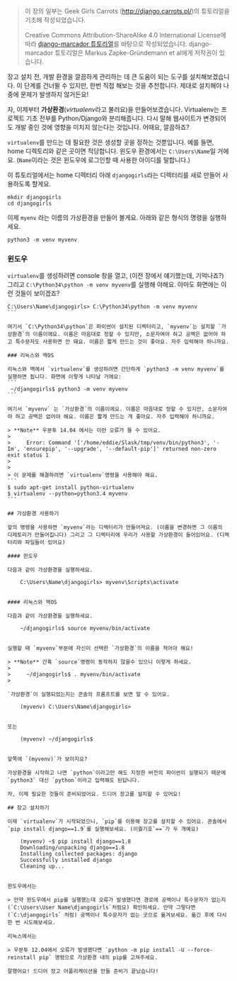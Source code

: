 > 이 장의 일부는 Geek Girls Carrots (http://django.carrots.pl/)의 튜토리얼을 기초해 작성되었습니다.
>
> Creative Commons Attribution-ShareAlike 4.0 International License에 따라 [django-marcador 튜토리얼](https://github.com/ggcarrots/django-carrots)를 바탕으로 작성되었습니다. django-marcador 튜토리얼은 Markus Zapke-Gründemann et al에게 저작권이 있습니다.


장고 설치 전, 개발 환경을 깔끔하게 관리하는 데 큰 도움이 되는 도구를 설치해보겠습니다. 이 단계를 건너뛸 수 있지만, 한번 직접 해보는 것을 추천합니다. 제대로 설치해야 나중에 문제가 발생하지 않거든요!

자, 이제부터 **가상환경**(*virtualenv*라고 불러요)을 만들어보겠습니다. Virtualenv는 프로젝트 기초 전부를 Python/Django와 분리해줍니다. 다시 말해 웹사이트가 변경되어도 개발 중인 것에 영향을 미치지 않는다는 것입니다. 어때요, 깔끔하죠?

`virtualenv`를 만드는 데 필요한 것은 생성할 곳을 정하는 것뿐입니다. 예를 들면, home 디렉토리와 같은 곳이면 적당합니다. 윈도우 환경에서는 `C:\Users\Name`일 거에요. (`Name`이라는 것은 윈도우에 로그인할 때 사용한 아이디를 말합니다.)

이 튜토리얼에서는 home 디렉터리 아래 `djangogirls`라는 디렉터리를 새로 만들어 사용하도록 할게요.

```
mkdir djangogirls
cd djangogirls
```

이제 `myenv` 라는 이름의 가상환경을 만들어 볼게요. 아래와 같은 형식의 명령을 실행하세요.

```
python3 -m venv myvenv
```

### 윈도우

`virtualenv`를 생성하려면 console 창을 열고, (이전 장에서 얘기했는데, 기억나죠?) 그리고 `C:\Python34\python -m venv myvenv`를 실행해 야해요. 아마도 화면에는 이런 것들이 보이겠죠?

````
C:\Users\Name\djangogirls> C:\Python34\python -m venv myvenv
```

여기서 `C:\Python34\python`은 파이썬이 설치된 디렉터리고, `myvenv`는 설치할 `가상환경`의 이름이에요. 이름은 마음대로 정할 수 있지만, 소문자여야 하고 공백은 없어야 하고 특수문자도 사용하면 안 돼요. 이름은 짧게 만드는 것이 좋아요. 자주 입력해야 하니까요.

### 리눅스와 맥OS

리눅스와 맥에서 `virtualenv`를 생성하려면 간단하게 `python3 -m venv myvenv`를 실행하면 됩니다. 화면에 이렇게 나타날 거에요:
```
 ~/djangogirls$ python3 -m venv myvenv
```

여기서 `myvenv` 는 `가상환경`의 이름이에요. 이름은 마음대로 정할 수 있지만, 소문자여야 하고 공백은 없어야 해요. 이름은 짧게 만드는 게 좋아요. 자주 입력해야 하니까요.

> **Note** 우분투 14.04 에서는 이런 오류가 뜰 수 있어요.
>
>     Error: Command '['/home/eddie/Slask/tmp/venv/bin/python3', '-Im', 'ensurepip', '--upgrade', '--default-pip']' returned non-zero exit status 1
>
>
> 이 문제를 해결하려면 `virtualenv`명령을 사용해야 해요.
```
$ sudo apt-get install python-virtualenv
$ virtualenv --python=python3.4 myvenv
```  

## 가상환경 사용하기

앞의 명령을 사용하면 `myvenv`라는 디렉터리가 만들어져요. (이름을 변경하면 그 이름의 디레토리가 만들어집니다) 그리고 그 디렉터리에 우리가 사용할 가상환경이 들어있어요. (디렉터리와 파일들이 있어요)

#### 윈도우

다음과 같이 가상환경을 실행하세요.

    C:\Users\Name\djangogirls> myvenv\Scripts\activate


#### 리눅스와 맥OS

다음과 같이 가상환경을 실행하세요.

    ~/djangogirls$ source myvenv/bin/activate


실행할 때 `myvenv`부분에 자신이 선택한 `가상환경`의 이름을 적어야 해요!

> **Note** 간혹 `source`명령이 동작하지 않을수 있으니 이렇게 하세요.
>
>     ~/djangogirls$ . myvenv/bin/activate
>     

`가상환경`이 실행되었는지는 콘솔의 프롬프트를 보면 알 수 있어요.

    (myvenv) C:\Users\Name\djangogirls>


또는

    (myvenv) ~/djangogirls$


앞쪽에 `(myvenv)`가 보이지요?

가상환경을 시작하고 나면 `python`이라고만 해도 지정한 버전의 파이썬이 실행되기 때문에 `python3` 대신 `python`이라고 입력해도 된답니다.

자, 이제 필요한 것들이 준비되었어요. 드디어 장고를 설치할 수 있어요!

## 장고 설치하기

이제 `virtualenv`가 시작되었으니, `pip`를 이용해 장고를 설치할 수 있어요. 콘솔에서 `pip install django==1.9`를 실행해보세요. (이퀄기호`==`가 두 개예요)

    (myvenv) ~$ pip install django==1.8
    Downloading/unpacking django==1.8
    Installing collected packages: django
    Successfully installed django
    Cleaning up...


윈도우에서는

> 만약 윈도우에서 pip를 실행했는데 오류가 발생했다면 경로에 공백이나 특수문자가 없는지 (`C:\Users\User Name\djangogirls`처럼요) 확인하세요. 만약 그렇다면 (`C:\djangogirls` 처럼) 공백이나 특수문자가 없는 곳으로 옮겨보세요. 옮긴 후에 다시 한 번 시도해보세요.

리눅스에서는

> 우분투 12.04에서 오류가 발생했다면 `python -m pip install -U --force-reinstall pip` 명령으로 가상환경 내의 pip를 고쳐주세요.

잘했어요! 드디어 장고 어플리케이션을 만들 준비가 끝났습니다!
